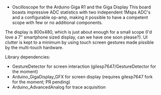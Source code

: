 * Oscilloscope for the Arduino Giga R1 and the Giga Display
This board boasts impressive ADC statistics with two independent 1Msps ADC's and a configurable op-amp,
making it possible to have a competent scope with few or no additional components. 

The display is 800x480, which is just about enough for a small scope (I'd love a 7" smartphone sized display,
can we have one soon please?). UI clutter is kept to a minimum by using touch screen gestures made pissible
by the multi-touch hardware.

Library dependencies:
- GestureDetector for screen interaction (gilesp7647/GestureDetector for the moment)
- Arduino_GigaDisplay_GFX for screen display (requires gilesp7647 fork for the moment; PR pending)
- Arduino_AdvancedAnalog for trace acquisition
